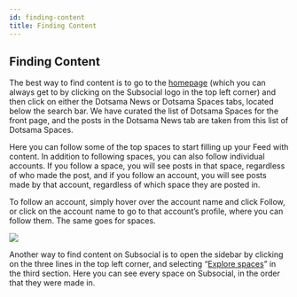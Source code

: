 ```yaml
---
id: finding-content
title: Finding Content
---
```

## Finding Content
The best way to find content is to go to the [homepage](https://app.subsocial.network/) (which you can always get to by clicking on 
the Subsocial logo in the top left corner) and then click on either the Dotsama News or Dotsama Spaces tabs, 
located below the search bar. We have curated the list of Dotsama Spaces for the front page, and the posts in the Dotsama News tab are taken from
this list of Dotsama Spaces.

Here you can follow some of the top spaces to start filling up your Feed with content. 
In addition to following spaces, you can also follow individual accounts. 
If you follow a space, you will see posts in that space, regardless of who made the post, and if you follow an account, 
you will see posts made by that account, regardless of which space they are posted in. 

To follow an account, simply hover over the account name and click Follow, or click on the account name to go to that account’s profile, 
where you can follow them. The same goes for spaces.

![](https://media.discordapp.net/attachments/893485384154095640/963462234107957328/image14.png)

Another way to find content on Subsocial is to open the sidebar by clicking on the three lines in the top left corner, 
and selecting “[Explore spaces](https://app.subsocial.network/spaces)” in the third section. 
Here you can see every space on Subsocial, in the order that they were made in.
